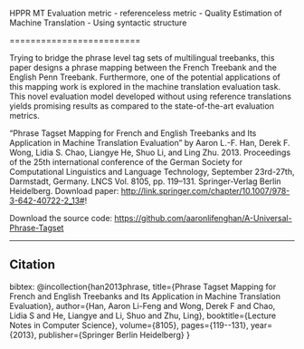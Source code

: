 HPPR MT Evaluation metric - referenceless metric - Quality Estimation of Machine Translation - Using syntactic structure

=========================

Trying to bridge the phrase level tag sets of multilingual treebanks, this paper designs a phrase mapping between the French Treebank and the English Penn Treebank. Furthermore, one of the potential applications of this mapping work is explored in the machine translation evaluation task. This novel evaluation model developed without using reference translations yields promising results as compared to the state-of-the-art evaluation metrics.

“Phrase Tagset Mapping for French and English Treebanks and Its Application in Machine Translation Evaluation” by 
Aaron L.-F. Han, Derek F. Wong, Lidia S. Chao, Liangye He, Shuo Li, and Ling Zhu. 2013. Proceedings of the 25th
international conference of the German Society for Computational Linguistics and Language Technology, September 23rd-27th,
Darmstadt, Germany. LNCS Vol. 8105, pp. 119–131. Springer-Verlag Berlin Heidelberg. 
Download paper: http://link.springer.com/chapter/10.1007/978-3-642-40722-2_13#!

Download the source code: https://github.com/aaronlifenghan/A-Universal-Phrase-Tagset 

------
## Citation

bibtex:
@incollection{han2013phrase,
  title={Phrase Tagset Mapping for French and English Treebanks and Its Application in Machine Translation Evaluation},
  author={Han, Aaron Li-Feng and Wong, Derek F and Chao, Lidia S and He, Liangye and Li, Shuo and Zhu, Ling},
  booktitle={Lecture Notes in Computer Science},
  volume={8105},
  pages={119--131},
  year={2013},
  publisher={Springer Berlin Heidelberg}
}

